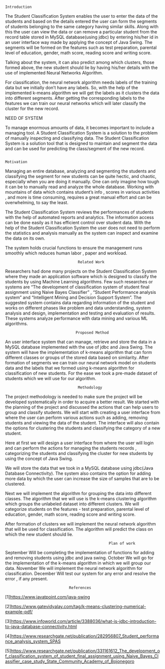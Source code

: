                                                                                  Introduction

The Student Classification System enables the user to enter the data of the students and based on the details entered the user can form the segments of students belonging to the same category having similar skills. Along with this the user can view the data or can remove a particular student from the record table stored in MySQL database(using jdbc) by entering his/her id in an user interface way made by applying the concept of Java Swing. The segments will  be formed on the features such as test preparation, parental level of education, gender, math score, reading score and writing score. 

Talking about the system, it can also predict among which clusters, those formed above, the new student should lie by having his/her details with the use of implemented Neural Networks Algorithm. 

For classification, the neural network algorithm needs labels of the training data but we initially don’t have any labels. So, with the help of the implemented k-means algorithm we will get the labels as it clusters the data into different segments. After getting the corresponding labels to the features we can train our neural networks which will later classify the cluster for the new record.



       


NEED OF SYSTEM

To manage enormous amounts of data, it becomes important to include a managing tool. A Student Classification System is a solution to the problem of manually inspecting and classifying data. The Student Classification System is a solution tool that is designed to maintain and segment the data and can be used for predicting the class/segment of the new record.


                                                                    Motivation

Managing an entire database, analyzing and segmenting the students and  classifying the segment for new students can be quite hectic, and chaotic, especially when you are doing it manually. One can only imagine how tough it can be to manually read and analyze the whole database. Working with mountains of data which contains student’s info , scores in various activities , and more is time consuming, requires a great manual effort and can be overwhelming, to say the least. 

The Student Classification System reviews the performances of students with the help of automated reports and analytics. The information access can be done easily as it has efficient control over student data. With the help of the Student Classification System the user does not need to perform the statistics and analysis manually as the system can inspect and examine the data on its own. 

The system holds crucial functions to ensure the management runs smoothly which reduces human labor , paper and workload.

                                     Related Work

Researchers had done many projects on the Student Classification System where they made an  application software which is designed to classify the students by using Machine Learning algorithms. Few such researches or systems are “The development of classification system of student final assignment using Naive Bayes Classifier” , “Student Performance analysis system” and “Intelligent Mining and Decision Support System”. The suggested system contains data regarding information of the student and works on different phases like problem and data understanding, system analysis and design, implementation and testing and evaluation of results. These systems analyze performance with data mining and various ML algorithms.

                                    Proposed Method

An user interface system that can manage, retrieve and store the data in a MySQL database implemented with the use of jdbc and Java Swing.
The system will have the implementation of k-means algorithm that can form different classes or groups of the stored data based on similarity. After formation of segments we can train our neural network model on students data and the labels that we formed using k-means algorithm for classification of new students.
For the ease we took a pre-made dataset of students which we will use for our algorithm. 


                                     Methodology

The project methodology is needed to make sure the project will be developed systematically in order to acquire a better result. We started with the planning of the project and discussed the actions that can help users to group and classify students.
We will start with creating a user interface from where the user can perform various actions such as adding, removing students and viewing the data of the student. The interface will also contain the options for clustering the students and classifying the category of a new student.

Here at first we will design a user interface from where the user will login and can perform the actions for managing the students records , categorizing the students and classifying the cluster for new students by using the concept of Java Swing.

We will store the data that we took in a MySQL database using jdbc(Java Database Connectivity). The system also contains the option for adding more data by which the user can increase the size of samples that are to be clustered. 

Next we will implement the algorithm for grouping the data into different classes. The algorithm that we will use is the k-means clustering algorithm which groups the unlabeled dataset into different clusters. We will categorize students on the features - test preparation, parental level of education, gender, math score, reading score and writing score. 

After formation of clusters we will implement the neural network algorithm that will be used for classification. The algorithm will predict the class on which the new student should lie.
 
                                                   Plan of work

September	Will be completing the implementation of functions for adding and removing students using jdbc and java swing.
October	We will go for the implementation of the k-means algorithm in which we will group our data.
November	We will implement the neural network algorithm for classification.
December	Will test our system for any error and resolve the error , if any present.


                                 References

[1]https://www.javatpoint.com/java-swing

[2]https://www.gatevidyalay.com/tag/k-means-clustering-numerical-example-pdf/

[3]https://www.infoworld.com/article/3388036/what-is-jdbc-introduction-to-java-database-connectivity.html

[4]https://www.researchgate.net/publication/282956807_Student_performance_analysis_system_SPAS

[5]https://www.researchgate.net/publication/331161612_The_development_of_classification_system_of_student_final_assignment_using_Naive_Bayes_Classifier_case_study_State_Community_Academy_of_Bojonegoro
